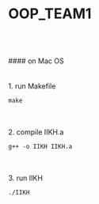 # OOP_TEAM1
<br>
<br>
<br>
#### on Mac OS
<br>
<br>
<br>
1. run Makefile

```
make
```
<br>
<br>
2. compile IIKH.a

```
g++ -o IIKH IIKH.a
```
<br>
<br>
3. run IIKH

```
./IIKH
```
